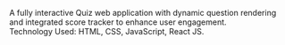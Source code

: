 A fully interactive Quiz web application with dynamic question rendering and integrated score tracker to enhance user engagement.
<br>
Technology Used: HTML, CSS, JavaScript, React JS.

